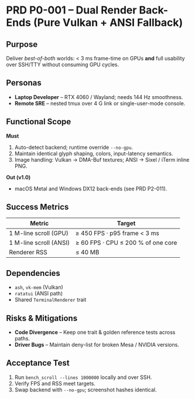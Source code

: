 # PRD P0-001 – Dual Render Back-Ends (Pure Vulkan + ANSI Fallback)

## Purpose
Deliver *best-of-both* worlds: < 3 ms frame-time on GPUs **and** full usability over SSH/TTY without consuming GPU cycles.

## Personas
* **Laptop Developer** – RTX 4060 / Wayland; needs 144 Hz smoothness.  
* **Remote SRE** – nested tmux over 4 G link or single-user-mode console.

## Functional Scope
**Must**
1. Auto-detect backend; runtime override `--no-gpu`.
2. Maintain identical glyph shaping, colors, input-latency semantics.
3. Image handling: Vulkan → DMA-Buf textures; ANSI → Sixel / iTerm inline PNG.

**Out (v1.0)**
* macOS Metal and Windows DX12 back-ends (see PRD P2-011).

## Success Metrics
| Metric | Target |
|--------|--------|
| 1 M-line scroll (GPU) | ≥ 450 FPS · p95 frame < 3 ms |
| 1 M-line scroll (ANSI) | ≥ 60 FPS · CPU ≤ 200 % of one core |
| Renderer RSS | ≤ 40 MB |

## Dependencies
* `ash`, `vk-mem` (Vulkan)
* `ratatui` (ANSI path)
* Shared `TerminalRenderer` trait

## Risks & Mitigations
* **Code Divergence** – Keep one trait & golden reference tests across paths.
* **Driver Bugs** – Maintain deny-list for broken Mesa / NVIDIA versions.

## Acceptance Test
1. Run `bench_scroll --lines 1000000` locally and over SSH.  
2. Verify FPS and RSS meet targets.  
3. Swap backend with `--no-gpu`; screenshot hashes identical.
